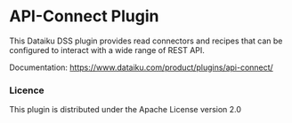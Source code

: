 # API-Connect Plugin

This Dataiku DSS plugin provides read connectors and recipes that can be configured to interact with a wide range of REST API.

Documentation: https://www.dataiku.com/product/plugins/api-connect/


### Licence

This plugin is distributed under the Apache License version 2.0
